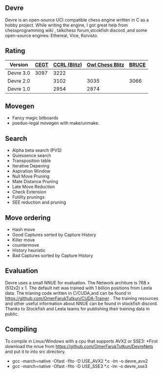 ## Devre

Devre is an open-source UCI compatible chess engine written in C as a hobby project. While writing the engine, I got great help from chessprogramming wiki , talkchess forum,stcokfish discord ,and some open-source engines: Ethereal, Vice, Koivisto. 

## Rating

| Version  | [CEGT](http://www.cegt.net/40_4_Ratinglist/40_4_single/rangliste.html) | [CCRL (Blitz)](http://ccrl.chessdom.com/ccrl/404/) | [Owl Chess Blitz](http://chessowl.blogspot.com/) | [BRUCE](https://www.e4e6.com/)
| ------------- | ------------- |----------|----------|----------|
| Devre 3.0  | 3097  |     3222  |      |
| Devre 2.0  |       | 3102  | 3035 | 3066
| Devre 1.0  |       | 2954  | 2874 |


## Movegen

* Fancy magic bitboards
* pseduo-legal movegen with make/unmake.



## Search
* Alpha beta search (PVS)
* Quiessence search
* Transposition table
* Iterative Depening
* Aspiration Window
* Null Move Pruning
* Mate Distance Pruning
* Late Move Reduction
* Check Extension
* Futility prunings
* SEE reduction and pruning
## Move ordering
*  Hash move
*  Good Captures sorted by Capture History
*  Killer move
*  countermove
*  History heuristic
*  Bad Captures sorted  by Capture History


## Evaluation

Devre uses a small NNUE for evaluation. The Network architure is 768 x (512x2) x 1.
The default net was trained with 1 billion positions from Leela data. The trianing code written in C/CUDA,and can be found in https://github.com/OmerFarukTutkun/CUDA-Trainer .  The training resources and other useful information about NNUE can be found in stockfish discord.
Thanks to Stockfish and Leela teams for publishing their training data in public. 

## Compiling 
 To compile in Linux/Windows with a cpu that supports AVX2 or SSE3:
 *First download the nnue from https://github.com/OmerFarukTutkun/DevreNets and put it to into src directory.
 * gcc -march=native -Ofast -flto -D USE_AVX2 *.c -lm -o devre_avx2
 * gcc -march=native -Ofast -flto -D USE_SSE3 *.c -lm -o devre_sse3
